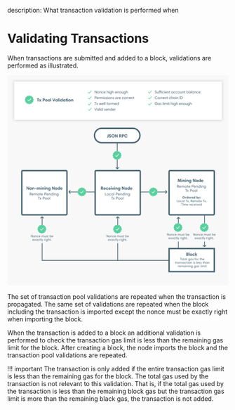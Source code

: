 description: What transaction validation is performed when 
<!--- END of page meta data -->

# Validating Transactions 

When transactions are submitted and added to a block, validations are performed as illustrated. 

![Transaction Validation](../../images/transaction-validation.png)

The set of transaction pool validations are repeated when the transaction is propagated. The same set of 
validations are repeated when the block including the transaction is imported except the nonce must be 
exactly right when importing the block. 

When the transaction is added to a block an additional validation is performed to check the transaction gas limit
is less than the remaining gas limit for the block. After creating a block, the node imports the block and
the transaction pool validations are repeated. 

!!! important 
    The transaction is only added if the entire transaction gas limit is less than the remaining gas 
    for the block. The total gas used by the transaction is not relevant to this validation. That is, if the total gas used
    by the transaction is less than the remaining block gas but the transaction gas limit is more than the remaining black 
    gas, the transaction is not added. 